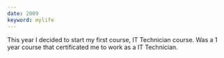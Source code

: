 ```yaml
---
date: 2009
keyword: mylife
---
```


This year I decided to start my first course, IT Technician course. Was a 1 year course that certificated me to work as a IT Technician.
